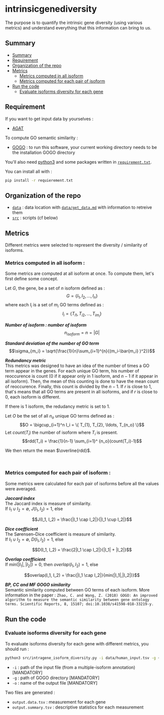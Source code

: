 # intrinsicgenediversity

The purpose is to quantify the intrinsic gene diversity (using various metrics) and understand everything that this information can bring to us.

## Summary

- [Summary](#summary)
- [Requirement](#requirement)
- [Organization of the repo](#organization-of-the-repo)
- [Metrics](#metrics)
    - [Metrics computed in all isoform](#metrics-computed-in-all-isoform)
    - [Metrics computed for each pair of isoform](#metrics-computed-for-each-pair-of-isoform)
- [Run the code](#run-the-code)
    - [Evaluate isoforms diversity for each gene](#evaluate-isoforms-diversity-for-each-gene)


## Requirement


If you want to get input data by yourselves :

- [AGAT](https://github.com/NBISweden/AGAT)

To compute GO semantic similarity :

- [GOGO](https://github.com/zwang-bioinformatics/GOGO) : to run this software, your current working directory needs to be the installation GOGO directory

You'll also need [python3](https://www.python.org/downloads/) and some packages written in [`requirement.txt`](requirement.txt).

You can install all with :

```sh
pip install -r requierement.txt 
```

## Organization of the repo

- [`data`](data) : data location with [`data/get_data.md`](./data/get_data.md) with information to retreive them
- [`src`](src) : scripts (cf below)

## Metrics

Different metrics were selected to represent the diversity / similarity of isoforms.


### Metrics computed in all isoform :

Some metrics are computed at all isoform at once. To compute them, let's first define some concept.

Let $G$, the gene, be a set of $n$ isoform defined as :
$$ G = \{ I_1, I_2, \ldots, I_n \} $$
where each $I_i$ is a set of $m_i$ GO terms defined as :
$$ I_i = \{ T_{i1}, T_{i2}, \ldots, T_{im_i} \} $$


***Number of isoform : number of isoform***
$$n_{isoform} = n = |G|$$

***Standard deviation of the number of GO term***
$$\sigma_{m_i} = \sqrt{\frac{1}{n}\sum_{i=1}^{n}{(m_i-\bar{m_i} )^2}}$$

***Redundancy metric***\
This metrics was designed to have an idea of the number of times a GO term appear in the genes.
For each unique GO term, his number of reoccurence is count ($0$ if it appear only in $1$ isoform, and $n-1$ if it appear in all isoform). Then, the mean of this counting is done to have the mean count of reoccurence. Finally, this count is divided by the $n-1$.
If $r$ is close to $1$, that's means that all GO terms are present in all isoforms, and if $r$ is close to $0$, each isoform is different.

If there is 1 isoform, the redudancy metric is set to $1$.

Let $O$ be the set of all $n_o$ unique GO terms defined as :
$$O = \bigcup_{i=1}^n I_i = \{ T_{1}, T_{2}, \ldots, T_{n_o} \}$$
Let $count(T_i)$ the number of isoform where $T_i$ is present.
$$rdd(T_i) = \frac{1}{n-1} \sum_{i=1}^ {n_o}(count(T_i)-1)$$

We then return the mean $\overline{rdd}$.

 <br/> 

### Metrics computed for each pair of isoform :
Some metrics were calculated for each pair of isoforms before all the values were averaged.

***Jaccard index***\
The Jaccard index is measure of similarity.\
If $I_1 \cup I_2  = \emptyset$, $J(I_1, I_2) = 1$, else

$$J(I_1, I_2) = \frac{|I_1 \cap I_2|}{|I_1 \cup I_2|}$$

***Dice coefficient***\
The Sørensen–Dice coefficient is measure of similarity.\
If $I_1 \cup I_2  = \emptyset$, $D(I_1, I_2) = 1$, else

$$D(I_1, I_2) = \frac{2|I_1 \cap I_2|}{|I_1| + |I_2|}$$

***Overlap coefficient***\
If $min(|I_1|,|I_2|) = 0$, then $overlap(I_1, I_2) = 1$, else

$$overlap(I_1, I_2) = \frac{|I_1 \cap I_2|}{min(|I_1|,|I_2|)}$$

***BP, CC and MF GOGO similarity***\
Semantic similarity computed between GO terms of each isoform.
More information in the paper :
`Zhao, C. and Wang, Z. (2018) GOGO: An improved algorithm to measure the semantic similarity between gene ontology terms. Scientific Reports, 8, 15107; doi:10.1038/s41598-018-33219-y.`


## Run the code


### Evaluate isoforms diversity for each gene

To evaluate isoforms diversity for each gene with different metrics, you should run :

```sh
python3 src/intragene_isoform_diversity.py -i data/human_input.tsv -g ~/Software/GOGO/ -o res/human.intragene_isoform_diversity
```

- `-i` : path of the input file (from a multiple-isoform annotation) \[MANDATORY\]
- `-g` : path of GOGO directory \[MANDATORY\]
- `-o` : name of the output file \[MANDATORY\]



Two files are generated :
- `output.data.tsv` : measurement for each gene
- `output.summary.tsv` : descriptive statistics for each measurement

<!-- 
#### Exploring the results interactively with a Dash app

You can explore the table with interactivity (filter table, remove column, export to csv and sort) with a Dash app if you run :

```sh
python3 src/intragene_isoform_diversity_interactive.py -d res/human.intragene_isoform_diversity
```

- `-d` : prefix path to the data produced by the scripts `intragene_isoform_diversity` (do not write the `.data.tsv` and `.summary.tsv`) \[MANDATORY\]

This app use the implemented filter features for datatable. To filter a `int` column, you can use `<` or `>` before a number of get all row where the value in inferior/superior to your threshold in the current columns.  -->
